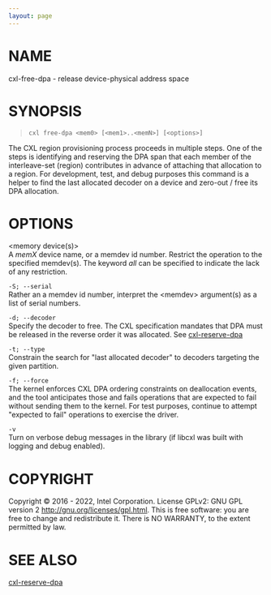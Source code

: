 ```yaml
---
layout: page
---
```


# NAME

cxl-free-dpa - release device-physical address space

# SYNOPSIS

>     cxl free-dpa <mem0> [<mem1>..<memN>] [<options>]

The CXL region provisioning process proceeds in multiple steps. One of
the steps is identifying and reserving the DPA span that each member of
the interleave-set (region) contributes in advance of attaching that
allocation to a region. For development, test, and debug purposes this
command is a helper to find the last allocated decoder on a device and
zero-out / free its DPA allocation.

# OPTIONS

\<memory device(s)>  
A *memX* device name, or a memdev id number. Restrict the operation to
the specified memdev(s). The keyword *all* can be specified to indicate
the lack of any restriction.

`-S; --serial`  
Rather an a memdev id number, interpret the \<memdev> argument(s) as a
list of serial numbers.

`-d; --decoder`  
Specify the decoder to free. The CXL specification mandates that DPA
must be released in the reverse order it was allocated. See
[cxl-reserve-dpa](cxl-reserve-dpa)

`-t; --type`  
Constrain the search for "last allocated decoder" to decoders targeting
the given partition.

`-f; --force`  
The kernel enforces CXL DPA ordering constraints on deallocation events,
and the tool anticipates those and fails operations that are expected to
fail without sending them to the kernel. For test purposes, continue to
attempt "expected to fail" operations to exercise the driver.

`-v`  
Turn on verbose debug messages in the library (if libcxl was built with
logging and debug enabled).

# COPYRIGHT

Copyright © 2016 - 2022, Intel Corporation. License GPLv2: GNU GPL
version 2 <http://gnu.org/licenses/gpl.html>. This is free software: you
are free to change and redistribute it. There is NO WARRANTY, to the
extent permitted by law.

# SEE ALSO

[cxl-reserve-dpa](cxl-reserve-dpa)
